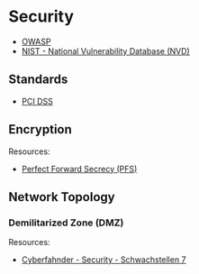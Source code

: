 # Security

- [OWASP](https://www.owasp.org/index.php/Main_Page)
- [NIST - National Vulnerability Database (NVD)](https://nvd.nist.gov/vuln/search)

## Standards

- [PCI DSS](https://www.pcisecuritystandards.org/pci_security/)

## Encryption

Resources:
- [Perfect Forward Secrecy (PFS)](https://en.wikipedia.org/wiki/Forward_secrecy)

## Network Topology

### Demilitarized Zone (DMZ)

Resources:
- [Cyberfahnder - Security - Schwachstellen 7](http://www.edv-workshop.de/nav/them/sec/angriff07.htm)